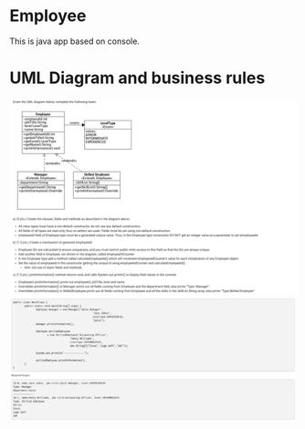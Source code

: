 # Employee

This is java app based on console. <br>


# UML Diagram and business rules <br>

<img src="./asset/Page1.png">
<img src="./asset/Page2.png">